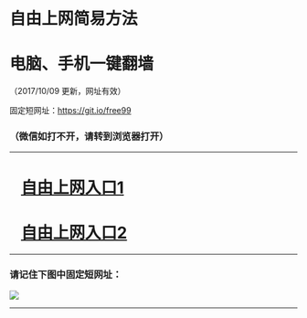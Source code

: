 ﻿# 自由上网简易方法

# 电脑、手机一键翻墙

（2017/10/09 更新，网址有效）

固定短网址：https://git.io/free99

### （微信如打不开，请转到浏览器打开）


***





# &nbsp;&nbsp; <a href="http://ft1673721393.fwq-tz-1001.info/fwqtz01.html?t=10090012791 " target="_blank">自由上网入口1</a>
# &nbsp;&nbsp; <a href="http://ft2767813683.fwq-tz-1002.info/fwqtz02.html?t=100900113312 " target="_blank">自由上网入口2</a>
***

### 请记住下图中固定短网址：

<img src="https://s3-us-west-2.amazonaws.com/fwq-1001/yjfq-20170905okok.png" /> 


***

